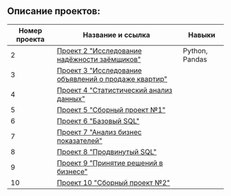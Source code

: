 ## Описание проектов:
| Номер проекта | Название и ссылка | Навыки |
|---------------|-------------------|--------|
|2              |[Проект 2 "Исследование надёжности заёмщиков"](https://github.com/avodintsov/Yandex_praktikum_projects_by_Anton_Odintsov/tree/main/%D0%9F%D1%80%D0%BE%D0%B5%D0%BA%D1%82%D1%8B%20%D0%BD%D0%B0%20%D1%80%D1%83%D1%81%D1%81%D0%BA%D0%BE%D0%BC%20%D1%8F%D0%B7%D1%8B%D0%BA%D0%B5/%D0%9F%D1%80%D0%BE%D0%B5%D0%BA%D1%82%202%20%22%D0%98%D1%81%D1%81%D0%BB%D0%B5%D0%B4%D0%BE%D0%B2%D0%B0%D0%BD%D0%B8%D0%B5%20%D0%BD%D0%B0%D0%B4%D1%91%D0%B6%D0%BD%D0%BE%D1%81%D1%82%D0%B8%20%D0%B7%D0%B0%D1%91%D0%BC%D1%89%D0%B8%D0%BA%D0%BE%D0%B2%22)| Python, Pandas|
|3              |[Проект 3 "Исследование объявлений о продаже квартир"](https://github.com/avodintsov/Yandex_praktikum_projects_by_Anton_Odintsov/tree/main/%D0%9F%D1%80%D0%BE%D0%B5%D0%BA%D1%82%D1%8B%20%D0%BD%D0%B0%20%D1%80%D1%83%D1%81%D1%81%D0%BA%D0%BE%D0%BC%20%D1%8F%D0%B7%D1%8B%D0%BA%D0%B5/%D0%9F%D1%80%D0%BE%D0%B5%D0%BA%D1%82%203%20%22%D0%98%D1%81%D1%81%D0%BB%D0%B5%D0%B4%D0%BE%D0%B2%D0%B0%D0%BD%D0%B8%D0%B5%20%D0%BE%D0%B1%D1%8A%D1%8F%D0%B2%D0%BB%D0%B5%D0%BD%D0%B8%D0%B9%20%D0%BE%20%D0%BF%D1%80%D0%BE%D0%B4%D0%B0%D0%B6%D0%B5%20%D0%BA%D0%B2%D0%B0%D1%80%D1%82%D0%B8%D1%80%22)|
|4              |[Проект 4 "Статистический анализ данных"](https://github.com/avodintsov/Yandex_praktikum_projects_by_Anton_Odintsov/tree/main/%D0%9F%D1%80%D0%BE%D0%B5%D0%BA%D1%82%D1%8B%20%D0%BD%D0%B0%20%D1%80%D1%83%D1%81%D1%81%D0%BA%D0%BE%D0%BC%20%D1%8F%D0%B7%D1%8B%D0%BA%D0%B5/%D0%9F%D1%80%D0%BE%D0%B5%D0%BA%D1%82%204%20%22%D0%A1%D1%82%D0%B0%D1%82%D0%B8%D1%81%D1%82%D0%B8%D1%87%D0%B5%D1%81%D0%BA%D0%B8%D0%B9%20%D0%B0%D0%BD%D0%B0%D0%BB%D0%B8%D0%B7%20%D0%B4%D0%B0%D0%BD%D0%BD%D1%8B%D1%85%22)| 
|5              |[Проект 5 "Сборный проект №1"](https://github.com/avodintsov/Yandex_praktikum_projects_by_Anton_Odintsov/tree/main/%D0%9F%D1%80%D0%BE%D0%B5%D0%BA%D1%82%D1%8B%20%D0%BD%D0%B0%20%D1%80%D1%83%D1%81%D1%81%D0%BA%D0%BE%D0%BC%20%D1%8F%D0%B7%D1%8B%D0%BA%D0%B5/%D0%9F%D1%80%D0%BE%D0%B5%D0%BA%D1%82%205%20%22%D0%A1%D0%B1%D0%BE%D1%80%D0%BD%D1%8B%D0%B9%20%D0%BF%D1%80%D0%BE%D0%B5%D0%BA%D1%82%20%E2%84%961%22)|
|6              |[Проект 6 "Базовый SQL"](https://github.com/avodintsov/Yandex_praktikum_projects_by_Anton_Odintsov/tree/main/%D0%9F%D1%80%D0%BE%D0%B5%D0%BA%D1%82%D1%8B%20%D0%BD%D0%B0%20%D1%80%D1%83%D1%81%D1%81%D0%BA%D0%BE%D0%BC%20%D1%8F%D0%B7%D1%8B%D0%BA%D0%B5/%D0%9F%D1%80%D0%BE%D0%B5%D0%BA%D1%82%206%20%22%D0%91%D0%B0%D0%B7%D0%BE%D0%B2%D1%8B%D0%B9%20SQL%22)| 
|7              |[Проект 7 "Анализ бизнес показателей"](https://github.com/avodintsov/Yandex_praktikum_projects_by_Anton_Odintsov/tree/main/%D0%9F%D1%80%D0%BE%D0%B5%D0%BA%D1%82%D1%8B%20%D0%BD%D0%B0%20%D1%80%D1%83%D1%81%D1%81%D0%BA%D0%BE%D0%BC%20%D1%8F%D0%B7%D1%8B%D0%BA%D0%B5/%D0%9F%D1%80%D0%BE%D0%B5%D0%BA%D1%82%207%20%22%D0%90%D0%BD%D0%B0%D0%BB%D0%B8%D0%B7%20%D0%B1%D0%B8%D0%B7%D0%BD%D0%B5%D1%81%20%D0%BF%D0%BE%D0%BA%D0%B0%D0%B7%D0%B0%D1%82%D0%B5%D0%BB%D0%B5%D0%B9%22)| 
|8              |[Проект 8 "Продвинутый SQL"](https://github.com/avodintsov/Yandex_praktikum_projects_by_Anton_Odintsov/tree/main/%D0%9F%D1%80%D0%BE%D0%B5%D0%BA%D1%82%D1%8B%20%D0%BD%D0%B0%20%D1%80%D1%83%D1%81%D1%81%D0%BA%D0%BE%D0%BC%20%D1%8F%D0%B7%D1%8B%D0%BA%D0%B5/%D0%9F%D1%80%D0%BE%D0%B5%D0%BA%D1%82%208%20%22%D0%9F%D1%80%D0%BE%D0%B4%D0%B2%D0%B8%D0%BD%D1%83%D1%82%D1%8B%D0%B9%20SQL%22)| 
|9              |[Проект 9 "Принятие решений в бизнесе"](https://github.com/avodintsov/Yandex_praktikum_projects_by_Anton_Odintsov/tree/main/%D0%9F%D1%80%D0%BE%D0%B5%D0%BA%D1%82%D1%8B%20%D0%BD%D0%B0%20%D1%80%D1%83%D1%81%D1%81%D0%BA%D0%BE%D0%BC%20%D1%8F%D0%B7%D1%8B%D0%BA%D0%B5/%D0%9F%D1%80%D0%BE%D0%B5%D0%BA%D1%82%209%20%22%D0%9F%D1%80%D0%B8%D0%BD%D1%8F%D1%82%D0%B8%D0%B5%20%D1%80%D0%B5%D1%88%D0%B5%D0%BD%D0%B8%D0%B9%20%D0%B2%20%D0%B1%D0%B8%D0%B7%D0%BD%D0%B5%D1%81%D0%B5%22)| 
|10              |[Проект 10 "Сборный проект №2"](https://github.com/avodintsov/Yandex_praktikum_projects_by_Anton_Odintsov/tree/main/%D0%9F%D1%80%D0%BE%D0%B5%D0%BA%D1%82%D1%8B%20%D0%BD%D0%B0%20%D1%80%D1%83%D1%81%D1%81%D0%BA%D0%BE%D0%BC%20%D1%8F%D0%B7%D1%8B%D0%BA%D0%B5/%D0%9F%D1%80%D0%BE%D0%B5%D0%BA%D1%82%2010%20%22%D0%A1%D0%B1%D0%BE%D1%80%D0%BD%D1%8B%D0%B9%20%D0%BF%D1%80%D0%BE%D0%B5%D0%BA%D1%82%202%22)| 
